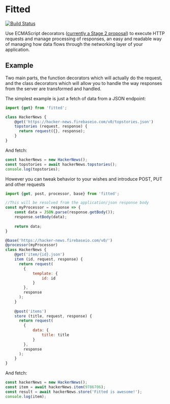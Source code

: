 Fitted
====

[![Build Status](https://travis-ci.org/JBlaak/Fitted.svg?branch=master)](https://travis-ci.org/JBlaak/Fitted)

Use ECMAScript decorators ([currently a Stage 2 proposal](https://github.com/tc39/proposals)) to
execute HTTP requests and manage processing of responses, an easy and readable way of managing
how data flows through the networking layer of your application.

Example
----

Two main parts, the function decorators which will actually do the request, and the class decorators
which will allow you to handle the way responses from the server are transformed and handled.

The simplest example is just a fetch of data from a JSON endpoint:

```javascript
import {get} from 'fitted';

class HackerNews {
    @get('https://hacker-news.firebaseio.com/v0/topstories.json')
    topstories (request, response) {
      return request({}, response);
    }
}
```

And fetch:

```javascript
const hackerNews = new HackerNews();
const topstories = await hackerNews.topstories();
console.log(topstories);
```

However you can tweak behavior to your wishes and introduce POST, PUT and other requests

```javascript
import {get, post, processor, base} from 'fitted';

//This will be resolved from the application/json response body
const myProcessor = response => {
    const data = JSON.parse(response.getBody());
    response.setBody(data);
    
    return data;
}

@base('https://hacker-news.firebaseio.com/v0/')
@processor(myProcessor)
class HackerNews {
    @get('item/{id}.json')
    item (id, request, response) {
      return request(
        {
            template: {
                id: id
            }
        },
        response
      );
    }
    
    @post('items')
    store (title, request, response) {
      return request(
        {
            data: {
                title: title
            }
        },
        response
      );
    }
}
```

And fetch:

```javascript
const hackerNews = new HackerNews();
const item = await hackerNews.item(9786706);
const result = await hackerNews.store('Fitted is awesome!');
console.log(item);
```

